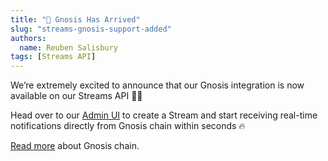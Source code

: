 ```yaml
---
title: "🦉 Gnosis Has Arrived"
slug: "streams-gnosis-support-added"
authors:
  name: Reuben Salisbury
tags: [Streams API]
---
```


We’re extremely excited to announce that our Gnosis integration is now available on our Streams API 🦉🚀

Head over to our [Admin UI](https://admin.moralis.com/streams) to create a Stream and start receiving real-time notifications directly from Gnosis chain within seconds 🔥

[Read more](https://moralis.io/chains/gnosis/) about Gnosis chain.
